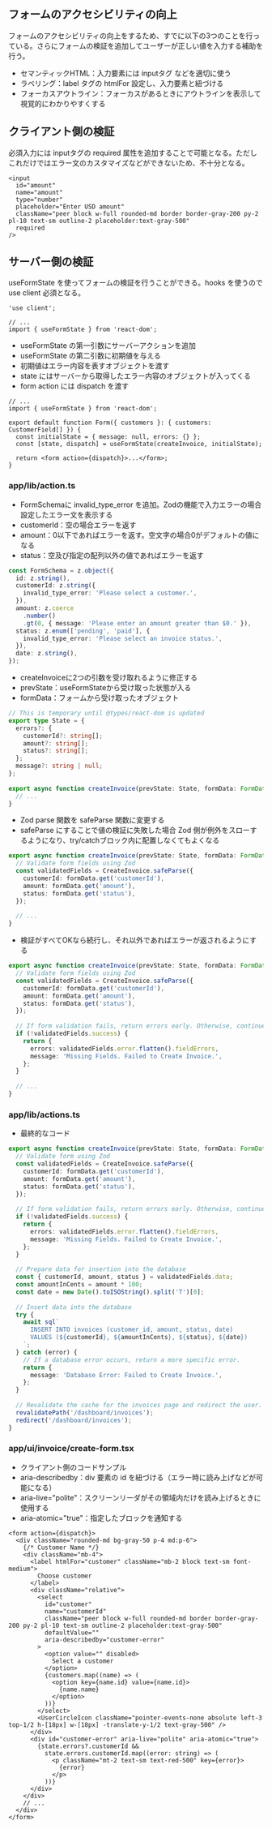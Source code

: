 ## フォームのアクセシビリティの向上

フォームのアクセシビリティの向上をするため、すでに以下の3つのことを行っている。さらにフォームの検証を追加してユーザーが正しい値を入力する補助を行う。

- セマンティックHTML：入力要素には inputタグ などを適切に使う
- ラベリング：label タグの htmlFor 設定し、入力要素と紐づける
- フォーカスアウトライン：フォーカスがあるときにアウトラインを表示して視覚的にわかりやすくする

## クライアント側の検証 

必須入力には inputタグの required 属性を追加することで可能となる。ただしこれだけではエラー文のカスタマイズなどができないため、不十分となる。

```tsx
<input
  id="amount"
  name="amount"
  type="number"
  placeholder="Enter USD amount"
  className="peer block w-full rounded-md border border-gray-200 py-2 pl-10 text-sm outline-2 placeholder:text-gray-500"
  required
/>
```

## サーバー側の検証

useFormState を使ってフォームの検証を行うことができる。hooks を使うので use client 必須となる。

```tsx
'use client';
 
// ...
import { useFormState } from 'react-dom';
```

- useFormState の第一引数にサーバーアクションを追加 
- useFormState の第二引数に初期値を与える
- 初期値はエラー内容を表すオブジェクトを渡す
- state にはサーバーから取得したエラー内容のオブジェクトが入ってくる
- form action には dispatch を渡す

```tsx
// ...
import { useFormState } from 'react-dom';
 
export default function Form({ customers }: { customers: CustomerField[] }) {
  const initialState = { message: null, errors: {} };
  const [state, dispatch] = useFormState(createInvoice, initialState);
 
  return <form action={dispatch}>...</form>;
}
```

### app/lib/action.ts

- FormSchemaに invalid_type_error を追加。Zodの機能で入力エラーの場合設定したエラー文を表示する
- customerId：空の場合エラーを返す
- amount：0以下であればエラーを返す。空文字の場合0がデフォルトの値になる
- status：空及び指定の配列以外の値であればエラーを返す

```ts
const FormSchema = z.object({
  id: z.string(),
  customerId: z.string({
    invalid_type_error: 'Please select a customer.',
  }),
  amount: z.coerce
    .number()
    .gt(0, { message: 'Please enter an amount greater than $0.' }),
  status: z.enum(['pending', 'paid'], {
    invalid_type_error: 'Please select an invoice status.',
  }),
  date: z.string(),
});
```

- createInvoiceに2つの引数を受け取れるように修正する
- prevState：useFormStateから受け取った状態が入る
- formData：フォームから受け取ったオブジェクト

```ts
// This is temporary until @types/react-dom is updated
export type State = {
  errors?: {
    customerId?: string[];
    amount?: string[];
    status?: string[];
  };
  message?: string | null;
};
 
export async function createInvoice(prevState: State, formData: FormData) {
  // ...
}
```

- Zod parse 関数を safeParse 関数に変更する
- safeParse にすることで値の検証に失敗した場合 Zod 側が例外をスローするようになり、try/catchブロック内に配置しなくてもよくなる

```ts
export async function createInvoice(prevState: State, formData: FormData) {
  // Validate form fields using Zod
  const validatedFields = CreateInvoice.safeParse({
    customerId: formData.get('customerId'),
    amount: formData.get('amount'),
    status: formData.get('status'),
  });
 
  // ...
}
```

- 検証がすべてOKなら続行し、それ以外であればエラーが返されるようにする

```ts
export async function createInvoice(prevState: State, formData: FormData) {
  // Validate form fields using Zod
  const validatedFields = CreateInvoice.safeParse({
    customerId: formData.get('customerId'),
    amount: formData.get('amount'),
    status: formData.get('status'),
  });
 
  // If form validation fails, return errors early. Otherwise, continue.
  if (!validatedFields.success) {
    return {
      errors: validatedFields.error.flatten().fieldErrors,
      message: 'Missing Fields. Failed to Create Invoice.',
    };
  }
 
  // ...
}
```

### app/lib/actions.ts

- 最終的なコード

```ts
export async function createInvoice(prevState: State, formData: FormData) {
  // Validate form using Zod
  const validatedFields = CreateInvoice.safeParse({
    customerId: formData.get('customerId'),
    amount: formData.get('amount'),
    status: formData.get('status'),
  });
 
  // If form validation fails, return errors early. Otherwise, continue.
  if (!validatedFields.success) {
    return {
      errors: validatedFields.error.flatten().fieldErrors,
      message: 'Missing Fields. Failed to Create Invoice.',
    };
  }
 
  // Prepare data for insertion into the database
  const { customerId, amount, status } = validatedFields.data;
  const amountInCents = amount * 100;
  const date = new Date().toISOString().split('T')[0];
 
  // Insert data into the database
  try {
    await sql`
      INSERT INTO invoices (customer_id, amount, status, date)
      VALUES (${customerId}, ${amountInCents}, ${status}, ${date})
    `;
  } catch (error) {
    // If a database error occurs, return a more specific error.
    return {
      message: 'Database Error: Failed to Create Invoice.',
    };
  }
 
  // Revalidate the cache for the invoices page and redirect the user.
  revalidatePath('/dashboard/invoices');
  redirect('/dashboard/invoices');
}
```

### app/ui/invoice/create-form.tsx 

- クライアント側のコードサンプル
- aria-describedby：div 要素の id を紐づける（エラー時に読み上げなどが可能になる）
- aria-live="polite"：スクリーンリーダがその領域内だけを読み上げるときに使用する
- aria-atomic="true"：指定したブロックを通知する

```tsx
<form action={dispatch}>
  <div className="rounded-md bg-gray-50 p-4 md:p-6">
    {/* Customer Name */}
    <div className="mb-4">
      <label htmlFor="customer" className="mb-2 block text-sm font-medium">
        Choose customer
      </label>
      <div className="relative">
        <select
          id="customer"
          name="customerId"
          className="peer block w-full rounded-md border border-gray-200 py-2 pl-10 text-sm outline-2 placeholder:text-gray-500"
          defaultValue=""
          aria-describedby="customer-error"
        >
          <option value="" disabled>
            Select a customer
          </option>
          {customers.map((name) => (
            <option key={name.id} value={name.id}>
              {name.name}
            </option>
          ))}
        </select>
        <UserCircleIcon className="pointer-events-none absolute left-3 top-1/2 h-[18px] w-[18px] -translate-y-1/2 text-gray-500" />
      </div>
      <div id="customer-error" aria-live="polite" aria-atomic="true">
        {state.errors?.customerId &&
          state.errors.customerId.map((error: string) => (
            <p className="mt-2 text-sm text-red-500" key={error}>
              {error}
            </p>
          ))}
      </div>
    </div>
    // ...
  </div>
</form>
```